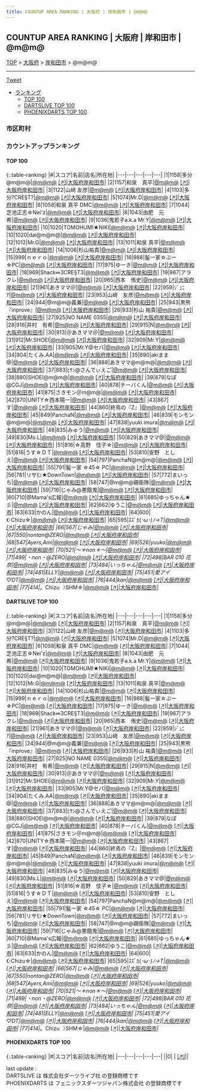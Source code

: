 ```yaml
---
title: COUNTUP AREA RANKING | 大阪府 | 岸和田市 | @m@m@
---
```

## COUNTUP AREA RANKING | 大阪府 | 岸和田市 | @m@m@

[TOP](/darts/rank/) > [大阪府](/darts/rank/大阪府/) > [岸和田市](/darts/rank/大阪府/岸和田市/) > @m@m@

___

<a href="https://twitter.com/share?ref_src=twsrc%5Etfw" data-text="COUNTUP AREA RANKING | 大阪府岸和田市@m@m@" class="twitter-share-button" data-hashtags="DARTSLIVE,PHOENIXDARTS,darts,ダーツ" data-show-count="false">Tweet</a>

* [ランキング](#カウントアップランキング)
    * [TOP 100](#top-100)
    * [DARTSLIVE TOP 100](#dartslive-top-100)
    * [PHOENIXDARTS TOP 100](#phoenixdarts-top-100)

### 市区町村

<ul>

</ul>

### カウントアップランキング

#### TOP 100



{:.table-ranking}
|#|スコア|名前|店名|所在地|
|---|---|---|---|---|
|1|1158|<span class="rank-name-dl">多分 @m@m@</span>|<a href="/darts/rank/shops/319b40fbba2ddad858d385ea46352d8f.html">@m@m@</a> <a href="https://search.dartslive.com/jp/shop/319b40fbba2ddad858d385ea46352d8f">[↗]</a>|<a href="/darts/rank/大阪府/岸和田市">大阪府岸和田市</a>|
|2|1157|<span class="rank-name-dl">和泉　真平</span>|<a href="/darts/rank/shops/319b40fbba2ddad858d385ea46352d8f.html">@m@m@</a> <a href="https://search.dartslive.com/jp/shop/319b40fbba2ddad858d385ea46352d8f">[↗]</a>|<a href="/darts/rank/大阪府/岸和田市">大阪府岸和田市</a>|
|3|1122|<span class="rank-name-dl">山﨑 友彦</span>|<a href="/darts/rank/shops/319b40fbba2ddad858d385ea46352d8f.html">@m@m@</a> <a href="https://search.dartslive.com/jp/shop/319b40fbba2ddad858d385ea46352d8f">[↗]</a>|<a href="/darts/rank/大阪府/岸和田市">大阪府岸和田市</a>|
|4|1103|<span class="rank-name-dl">多分?CRE§T?</span>|<a href="/darts/rank/shops/319b40fbba2ddad858d385ea46352d8f.html">@m@m@</a> <a href="https://search.dartslive.com/jp/shop/319b40fbba2ddad858d385ea46352d8f">[↗]</a>|<a href="/darts/rank/大阪府/岸和田市">大阪府岸和田市</a>|
|5|1074|<span class="rank-name-dl">Mr.D</span>|<a href="/darts/rank/shops/319b40fbba2ddad858d385ea46352d8f.html">@m@m@</a> <a href="https://search.dartslive.com/jp/shop/319b40fbba2ddad858d385ea46352d8f">[↗]</a>|<a href="/darts/rank/大阪府/岸和田市">大阪府岸和田市</a>|
|6|1058|<span class="rank-name-dl">和泉 真平 DMC</span>|<a href="/darts/rank/shops/319b40fbba2ddad858d385ea46352d8f.html">@m@m@</a> <a href="https://search.dartslive.com/jp/shop/319b40fbba2ddad858d385ea46352d8f">[↗]</a>|<a href="/darts/rank/大阪府/岸和田市">大阪府岸和田市</a>|
|7|1044|<span class="rank-name-dl">芝池正志☆Nei&#x27;z</span>|<a href="/darts/rank/shops/319b40fbba2ddad858d385ea46352d8f.html">@m@m@</a> <a href="https://search.dartslive.com/jp/shop/319b40fbba2ddad858d385ea46352d8f">[↗]</a>|<a href="/darts/rank/大阪府/岸和田市">大阪府岸和田市</a>|
|8|1043|<span class="rank-name-dl">由肥　元希</span>|<a href="/darts/rank/shops/319b40fbba2ddad858d385ea46352d8f.html">@m@m@</a> <a href="https://search.dartslive.com/jp/shop/319b40fbba2ddad858d385ea46352d8f">[↗]</a>|<a href="/darts/rank/大阪府/岸和田市">大阪府岸和田市</a>|
|9|1036|<span class="rank-name-dl">鬼若子a.k.a Mr.Y</span>|<a href="/darts/rank/shops/319b40fbba2ddad858d385ea46352d8f.html">@m@m@</a> <a href="https://search.dartslive.com/jp/shop/319b40fbba2ddad858d385ea46352d8f">[↗]</a>|<a href="/darts/rank/大阪府/岸和田市">大阪府岸和田市</a>|
|10|1020|<span class="rank-name-dl">TOMOHUMI★NIKI</span>|<a href="/darts/rank/shops/319b40fbba2ddad858d385ea46352d8f.html">@m@m@</a> <a href="https://search.dartslive.com/jp/shop/319b40fbba2ddad858d385ea46352d8f">[↗]</a>|<a href="/darts/rank/大阪府/岸和田市">大阪府岸和田市</a>|
|10|1020|<span class="rank-name-dl">dai@m@m@</span>|<a href="/darts/rank/shops/319b40fbba2ddad858d385ea46352d8f.html">@m@m@</a> <a href="https://search.dartslive.com/jp/shop/319b40fbba2ddad858d385ea46352d8f">[↗]</a>|<a href="/darts/rank/大阪府/岸和田市">大阪府岸和田市</a>|
|12|1012|<span class="rank-name-dl">Mr.G</span>|<a href="/darts/rank/shops/319b40fbba2ddad858d385ea46352d8f.html">@m@m@</a> <a href="https://search.dartslive.com/jp/shop/319b40fbba2ddad858d385ea46352d8f">[↗]</a>|<a href="/darts/rank/大阪府/岸和田市">大阪府岸和田市</a>|
|13|1011|<span class="rank-name-dl">和泉 真平</span>|<a href="/darts/rank/shops/319b40fbba2ddad858d385ea46352d8f.html">@m@m@</a> <a href="https://search.dartslive.com/jp/shop/319b40fbba2ddad858d385ea46352d8f">[↗]</a>|<a href="/darts/rank/大阪府/岸和田市">大阪府岸和田市</a>|
|14|1006|<span class="rank-name-dl">杉山祐貴</span>|<a href="/darts/rank/shops/319b40fbba2ddad858d385ea46352d8f.html">@m@m@</a> <a href="https://search.dartslive.com/jp/shop/319b40fbba2ddad858d385ea46352d8f">[↗]</a>|<a href="/darts/rank/大阪府/岸和田市">大阪府岸和田市</a>|
|15|999|<span class="rank-name-dl">ｎｅｒｏ</span>|<a href="/darts/rank/shops/319b40fbba2ddad858d385ea46352d8f.html">@m@m@</a> <a href="https://search.dartslive.com/jp/shop/319b40fbba2ddad858d385ea46352d8f">[↗]</a>|<a href="/darts/rank/大阪府/岸和田市">大阪府岸和田市</a>|
|16|988|<span class="rank-name-dl">髷一家☆ぶー☆PC</span>|<a href="/darts/rank/shops/319b40fbba2ddad858d385ea46352d8f.html">@m@m@</a> <a href="https://search.dartslive.com/jp/shop/319b40fbba2ddad858d385ea46352d8f">[↗]</a>|<a href="/darts/rank/大阪府/岸和田市">大阪府岸和田市</a>|
|17|975|<span class="rank-name-dl">ゆーき</span>|<a href="/darts/rank/shops/319b40fbba2ddad858d385ea46352d8f.html">@m@m@</a> <a href="https://search.dartslive.com/jp/shop/319b40fbba2ddad858d385ea46352d8f">[↗]</a>|<a href="/darts/rank/大阪府/岸和田市">大阪府岸和田市</a>|
|18|969|<span class="rank-name-dl">Shack∞3CRE§T3</span>|<a href="/darts/rank/shops/319b40fbba2ddad858d385ea46352d8f.html">@m@m@</a> <a href="https://search.dartslive.com/jp/shop/319b40fbba2ddad858d385ea46352d8f">[↗]</a>|<a href="/darts/rank/大阪府/岸和田市">大阪府岸和田市</a>|
|19|967|<span class="rank-name-dl">アラクレ</span>|<a href="/darts/rank/shops/319b40fbba2ddad858d385ea46352d8f.html">@m@m@</a> <a href="https://search.dartslive.com/jp/shop/319b40fbba2ddad858d385ea46352d8f">[↗]</a>|<a href="/darts/rank/大阪府/岸和田市">大阪府岸和田市</a>|
|20|965|<span class="rank-name-dl">西本　侑史</span>|<a href="/darts/rank/shops/319b40fbba2ddad858d385ea46352d8f.html">@m@m@</a> <a href="https://search.dartslive.com/jp/shop/319b40fbba2ddad858d385ea46352d8f">[↗]</a>|<a href="/darts/rank/大阪府/岸和田市">大阪府岸和田市</a>|
|21|961|<span class="rank-name-dl">あきママ＠</span>|<a href="/darts/rank/shops/319b40fbba2ddad858d385ea46352d8f.html">@m@m@</a> <a href="https://search.dartslive.com/jp/shop/319b40fbba2ddad858d385ea46352d8f">[↗]</a>|<a href="/darts/rank/大阪府/岸和田市">大阪府岸和田市</a>|
|22|959|<span class="rank-name-dl">ｼﾞｭﾆｱ</span>|<a href="/darts/rank/shops/319b40fbba2ddad858d385ea46352d8f.html">@m@m@</a> <a href="https://search.dartslive.com/jp/shop/319b40fbba2ddad858d385ea46352d8f">[↗]</a>|<a href="/darts/rank/大阪府/岸和田市">大阪府岸和田市</a>|
|23|953|<span class="rank-name-dl">山﨑　友彦</span>|<a href="/darts/rank/shops/319b40fbba2ddad858d385ea46352d8f.html">@m@m@</a> <a href="https://search.dartslive.com/jp/shop/319b40fbba2ddad858d385ea46352d8f">[↗]</a>|<a href="/darts/rank/大阪府/岸和田市">大阪府岸和田市</a>|
|24|944|<span class="rank-name-dl">@m@m@義兼</span>|<a href="/darts/rank/shops/319b40fbba2ddad858d385ea46352d8f.html">@m@m@</a> <a href="https://search.dartslive.com/jp/shop/319b40fbba2ddad858d385ea46352d8f">[↗]</a>|<a href="/darts/rank/大阪府/岸和田市">大阪府岸和田市</a>|
|25|943|<span class="rank-name-dl">黒熊『inprove』</span>|<a href="/darts/rank/shops/319b40fbba2ddad858d385ea46352d8f.html">@m@m@</a> <a href="https://search.dartslive.com/jp/shop/319b40fbba2ddad858d385ea46352d8f">[↗]</a>|<a href="/darts/rank/大阪府/岸和田市">大阪府岸和田市</a>|
|26|933|<span class="rank-name-dl">杉山 祐貴</span>|<a href="/darts/rank/shops/319b40fbba2ddad858d385ea46352d8f.html">@m@m@</a> <a href="https://search.dartslive.com/jp/shop/319b40fbba2ddad858d385ea46352d8f">[↗]</a>|<a href="/darts/rank/大阪府/岸和田市">大阪府岸和田市</a>|
|27|925|<span class="rank-name-dl">NO NAME 0355</span>|<a href="/darts/rank/shops/319b40fbba2ddad858d385ea46352d8f.html">@m@m@</a> <a href="https://search.dartslive.com/jp/shop/319b40fbba2ddad858d385ea46352d8f">[↗]</a>|<a href="/darts/rank/大阪府/岸和田市">大阪府岸和田市</a>|
|28|916|<span class="rank-name-dl">井村　有希</span>|<a href="/darts/rank/shops/319b40fbba2ddad858d385ea46352d8f.html">@m@m@</a> <a href="https://search.dartslive.com/jp/shop/319b40fbba2ddad858d385ea46352d8f">[↗]</a>|<a href="/darts/rank/大阪府/岸和田市">大阪府岸和田市</a>|
|29|915|<span class="rank-name-dl">N</span>|<a href="/darts/rank/shops/319b40fbba2ddad858d385ea46352d8f.html">@m@m@</a> <a href="https://search.dartslive.com/jp/shop/319b40fbba2ddad858d385ea46352d8f">[↗]</a>|<a href="/darts/rank/大阪府/岸和田市">大阪府岸和田市</a>|
|30|913|<span class="rank-name-dl">＠あきママ＠</span>|<a href="/darts/rank/shops/319b40fbba2ddad858d385ea46352d8f.html">@m@m@</a> <a href="https://search.dartslive.com/jp/shop/319b40fbba2ddad858d385ea46352d8f">[↗]</a>|<a href="/darts/rank/大阪府/岸和田市">大阪府岸和田市</a>|
|31|912|<span class="rank-name-dl">Mr.SHOEI</span>|<a href="/darts/rank/shops/319b40fbba2ddad858d385ea46352d8f.html">@m@m@</a> <a href="https://search.dartslive.com/jp/shop/319b40fbba2ddad858d385ea46352d8f">[↗]</a>|<a href="/darts/rank/大阪府/岸和田市">大阪府岸和田市</a>|
|32|909|<span class="rank-name-dl">Mr.Y</span>|<a href="/darts/rank/shops/319b40fbba2ddad858d385ea46352d8f.html">@m@m@</a> <a href="https://search.dartslive.com/jp/shop/319b40fbba2ddad858d385ea46352d8f">[↗]</a>|<a href="/darts/rank/大阪府/岸和田市">大阪府岸和田市</a>|
|33|905|<span class="rank-name-dl">Mr.Y@セパ</span>|<a href="/darts/rank/shops/319b40fbba2ddad858d385ea46352d8f.html">@m@m@</a> <a href="https://search.dartslive.com/jp/shop/319b40fbba2ddad858d385ea46352d8f">[↗]</a>|<a href="/darts/rank/大阪府/岸和田市">大阪府岸和田市</a>|
|34|904|<span class="rank-name-dl">たくみ.AA</span>|<a href="/darts/rank/shops/319b40fbba2ddad858d385ea46352d8f.html">@m@m@</a> <a href="https://search.dartslive.com/jp/shop/319b40fbba2ddad858d385ea46352d8f">[↗]</a>|<a href="/darts/rank/大阪府/岸和田市">大阪府岸和田市</a>|
|35|890|<span class="rank-name-dl">akiまま@</span>|<a href="/darts/rank/shops/319b40fbba2ddad858d385ea46352d8f.html">@m@m@</a> <a href="https://search.dartslive.com/jp/shop/319b40fbba2ddad858d385ea46352d8f">[↗]</a>|<a href="/darts/rank/大阪府/岸和田市">大阪府岸和田市</a>|
|36|888|<span class="rank-name-dl">あきママ@m@m@</span>|<a href="/darts/rank/shops/319b40fbba2ddad858d385ea46352d8f.html">@m@m@</a> <a href="https://search.dartslive.com/jp/shop/319b40fbba2ddad858d385ea46352d8f">[↗]</a>|<a href="/darts/rank/大阪府/岸和田市">大阪府岸和田市</a>|
|37|883|<span class="rank-name-dl">ﾋｻｼ@さんでぃえご</span>|<a href="/darts/rank/shops/319b40fbba2ddad858d385ea46352d8f.html">@m@m@</a> <a href="https://search.dartslive.com/jp/shop/319b40fbba2ddad858d385ea46352d8f">[↗]</a>|<a href="/darts/rank/大阪府/岸和田市">大阪府岸和田市</a>|
|38|880|<span class="rank-name-dl">SHOEI@m@m@</span>|<a href="/darts/rank/shops/319b40fbba2ddad858d385ea46352d8f.html">@m@m@</a> <a href="https://search.dartslive.com/jp/shop/319b40fbba2ddad858d385ea46352d8f">[↗]</a>|<a href="/darts/rank/大阪府/岸和田市">大阪府岸和田市</a>|
|39|879|<span class="rank-name-dl">なぽ@CGJ</span>|<a href="/darts/rank/shops/319b40fbba2ddad858d385ea46352d8f.html">@m@m@</a> <a href="https://search.dartslive.com/jp/shop/319b40fbba2ddad858d385ea46352d8f">[↗]</a>|<a href="/darts/rank/大阪府/岸和田市">大阪府岸和田市</a>|
|40|878|<span class="rank-name-dl">チーバくん</span>|<a href="/darts/rank/shops/319b40fbba2ddad858d385ea46352d8f.html">@m@m@</a> <a href="https://search.dartslive.com/jp/shop/319b40fbba2ddad858d385ea46352d8f">[↗]</a>|<a href="/darts/rank/大阪府/岸和田市">大阪府岸和田市</a>|
|41|875|<span class="rank-name-dl">さきモン＠m@m@</span>|<a href="/darts/rank/shops/319b40fbba2ddad858d385ea46352d8f.html">@m@m@</a> <a href="https://search.dartslive.com/jp/shop/319b40fbba2ddad858d385ea46352d8f">[↗]</a>|<a href="/darts/rank/大阪府/岸和田市">大阪府岸和田市</a>|
|42|870|<span class="rank-name-dl">UNITY☆西本陽一</span>|<a href="/darts/rank/shops/319b40fbba2ddad858d385ea46352d8f.html">@m@m@</a> <a href="https://search.dartslive.com/jp/shop/319b40fbba2ddad858d385ea46352d8f">[↗]</a>|<a href="/darts/rank/大阪府/岸和田市">大阪府岸和田市</a>|
|43|867|<span class="rank-name-dl">す</span>|<a href="/darts/rank/shops/319b40fbba2ddad858d385ea46352d8f.html">@m@m@</a> <a href="https://search.dartslive.com/jp/shop/319b40fbba2ddad858d385ea46352d8f">[↗]</a>|<a href="/darts/rank/大阪府/岸和田市">大阪府岸和田市</a>|
|44|860|<span class="rank-name-dl">終焉の『Z』</span>|<a href="/darts/rank/shops/319b40fbba2ddad858d385ea46352d8f.html">@m@m@</a> <a href="https://search.dartslive.com/jp/shop/319b40fbba2ddad858d385ea46352d8f">[↗]</a>|<a href="/darts/rank/大阪府/岸和田市">大阪府岸和田市</a>|
|45|849|<span class="rank-name-dl">PanchaN</span>|<a href="/darts/rank/shops/319b40fbba2ddad858d385ea46352d8f.html">@m@m@</a> <a href="https://search.dartslive.com/jp/shop/319b40fbba2ddad858d385ea46352d8f">[↗]</a>|<a href="/darts/rank/大阪府/岸和田市">大阪府岸和田市</a>|
|46|839|<span class="rank-name-dl">モンモン@m@m@</span>|<a href="/darts/rank/shops/319b40fbba2ddad858d385ea46352d8f.html">@m@m@</a> <a href="https://search.dartslive.com/jp/shop/319b40fbba2ddad858d385ea46352d8f">[↗]</a>|<a href="/darts/rank/大阪府/岸和田市">大阪府岸和田市</a>|
|47|838|<span class="rank-name-dl">yuuki imura</span>|<a href="/darts/rank/shops/319b40fbba2ddad858d385ea46352d8f.html">@m@m@</a> <a href="https://search.dartslive.com/jp/shop/319b40fbba2ddad858d385ea46352d8f">[↗]</a>|<a href="/darts/rank/大阪府/岸和田市">大阪府岸和田市</a>|
|48|835|<span class="rank-name-dl">みゅう</span>|<a href="/darts/rank/shops/319b40fbba2ddad858d385ea46352d8f.html">@m@m@</a> <a href="https://search.dartslive.com/jp/shop/319b40fbba2ddad858d385ea46352d8f">[↗]</a>|<a href="/darts/rank/大阪府/岸和田市">大阪府岸和田市</a>|
|49|830|<span class="rank-name-dl">Ms.L</span>|<a href="/darts/rank/shops/319b40fbba2ddad858d385ea46352d8f.html">@m@m@</a> <a href="https://search.dartslive.com/jp/shop/319b40fbba2ddad858d385ea46352d8f">[↗]</a>|<a href="/darts/rank/大阪府/岸和田市">大阪府岸和田市</a>|
|50|829|<span class="rank-name-dl">あきママ@</span>|<a href="/darts/rank/shops/319b40fbba2ddad858d385ea46352d8f.html">@m@m@</a> <a href="https://search.dartslive.com/jp/shop/319b40fbba2ddad858d385ea46352d8f">[↗]</a>|<a href="/darts/rank/大阪府/岸和田市">大阪府岸和田市</a>|
|51|816|<span class="rank-name-dl">☆高野　佳子☆</span>|<a href="/darts/rank/shops/319b40fbba2ddad858d385ea46352d8f.html">@m@m@</a> <a href="https://search.dartslive.com/jp/shop/319b40fbba2ddad858d385ea46352d8f">[↗]</a>|<a href="/darts/rank/大阪府/岸和田市">大阪府岸和田市</a>|
|51|816|<span class="rank-name-dl">うす☆ＤＴ</span>|<a href="/darts/rank/shops/319b40fbba2ddad858d385ea46352d8f.html">@m@m@</a> <a href="https://search.dartslive.com/jp/shop/319b40fbba2ddad858d385ea46352d8f">[↗]</a>|<a href="/darts/rank/大阪府/岸和田市">大阪府岸和田市</a>|
|53|810|<span class="rank-name-dl">安野　としえ</span>|<a href="/darts/rank/shops/319b40fbba2ddad858d385ea46352d8f.html">@m@m@</a> <a href="https://search.dartslive.com/jp/shop/319b40fbba2ddad858d385ea46352d8f">[↗]</a>|<a href="/darts/rank/大阪府/岸和田市">大阪府岸和田市</a>|
|54|797|<span class="rank-name-dl">PanchaN@m@m@</span>|<a href="/darts/rank/shops/319b40fbba2ddad858d385ea46352d8f.html">@m@m@</a> <a href="https://search.dartslive.com/jp/shop/319b40fbba2ddad858d385ea46352d8f">[↗]</a>|<a href="/darts/rank/大阪府/岸和田市">大阪府岸和田市</a>|
|55|791|<span class="rank-name-dl">髷一家 ☆45☆ PC</span>|<a href="/darts/rank/shops/319b40fbba2ddad858d385ea46352d8f.html">@m@m@</a> <a href="https://search.dartslive.com/jp/shop/319b40fbba2ddad858d385ea46352d8f">[↗]</a>|<a href="/darts/rank/大阪府/岸和田市">大阪府岸和田市</a>|
|56|781|<span class="rank-name-dl">リサﾓﾝ★DownTown</span>|<a href="/darts/rank/shops/319b40fbba2ddad858d385ea46352d8f.html">@m@m@</a> <a href="https://search.dartslive.com/jp/shop/319b40fbba2ddad858d385ea46352d8f">[↗]</a>|<a href="/darts/rank/大阪府/岸和田市">大阪府岸和田市</a>|
|57|772|<span class="rank-name-dl">まいっち</span>|<a href="/darts/rank/shops/319b40fbba2ddad858d385ea46352d8f.html">@m@m@</a> <a href="https://search.dartslive.com/jp/shop/319b40fbba2ddad858d385ea46352d8f">[↗]</a>|<a href="/darts/rank/大阪府/岸和田市">大阪府岸和田市</a>|
|58|747|<span class="rank-name-dl">@m@m@親衛隊</span>|<a href="/darts/rank/shops/319b40fbba2ddad858d385ea46352d8f.html">@m@m@</a> <a href="https://search.dartslive.com/jp/shop/319b40fbba2ddad858d385ea46352d8f">[↗]</a>|<a href="/darts/rank/大阪府/岸和田市">大阪府岸和田市</a>|
|59|716|<span class="rank-name-dl">じゃみ@悪餓鬼</span>|<a href="/darts/rank/shops/319b40fbba2ddad858d385ea46352d8f.html">@m@m@</a> <a href="https://search.dartslive.com/jp/shop/319b40fbba2ddad858d385ea46352d8f">[↗]</a>|<a href="/darts/rank/大阪府/岸和田市">大阪府岸和田市</a>|
|60|710|<span class="rank-name-dl">@Mama&#x27;s広報</span>|<a href="/darts/rank/shops/319b40fbba2ddad858d385ea46352d8f.html">@m@m@</a> <a href="https://search.dartslive.com/jp/shop/319b40fbba2ddad858d385ea46352d8f">[↗]</a>|<a href="/darts/rank/大阪府/岸和田市">大阪府岸和田市</a>|
|61|685|<span class="rank-name-dl">ゆっちゃん★彡</span>|<a href="/darts/rank/shops/319b40fbba2ddad858d385ea46352d8f.html">@m@m@</a> <a href="https://search.dartslive.com/jp/shop/319b40fbba2ddad858d385ea46352d8f">[↗]</a>|<a href="/darts/rank/大阪府/岸和田市">大阪府岸和田市</a>|
|62|662|<span class="rank-name-dl">ゆうこ</span>|<a href="/darts/rank/shops/319b40fbba2ddad858d385ea46352d8f.html">@m@m@</a> <a href="https://search.dartslive.com/jp/shop/319b40fbba2ddad858d385ea46352d8f">[↗]</a>|<a href="/darts/rank/大阪府/岸和田市">大阪府岸和田市</a>|
|63|633|<span class="rank-name-dl">かのん</span>|<a href="/darts/rank/shops/319b40fbba2ddad858d385ea46352d8f.html">@m@m@</a> <a href="https://search.dartslive.com/jp/shop/319b40fbba2ddad858d385ea46352d8f">[↗]</a>|<a href="/darts/rank/大阪府/岸和田市">大阪府岸和田市</a>|
|64|600|<span class="rank-name-dl">☪︎Chizu☆</span>|<a href="/darts/rank/shops/319b40fbba2ddad858d385ea46352d8f.html">@m@m@</a> <a href="https://search.dartslive.com/jp/shop/319b40fbba2ddad858d385ea46352d8f">[↗]</a>|<a href="/darts/rank/大阪府/岸和田市">大阪府岸和田市</a>|
|65|595|<span class="rank-name-dl">ｽｽﾞｶ(*･ω･)ﾉ→T</span>|<a href="/darts/rank/shops/319b40fbba2ddad858d385ea46352d8f.html">@m@m@</a> <a href="https://search.dartslive.com/jp/shop/319b40fbba2ddad858d385ea46352d8f">[↗]</a>|<a href="/darts/rank/大阪府/岸和田市">大阪府岸和田市</a>|
|66|567|<span class="rank-name-dl">じゃみ</span>|<a href="/darts/rank/shops/319b40fbba2ddad858d385ea46352d8f.html">@m@m@</a> <a href="https://search.dartslive.com/jp/shop/319b40fbba2ddad858d385ea46352d8f">[↗]</a>|<a href="/darts/rank/大阪府/岸和田市">大阪府岸和田市</a>|
|67|550|<span class="rank-name-dl">nontan@ZERO</span>|<a href="/darts/rank/shops/319b40fbba2ddad858d385ea46352d8f.html">@m@m@</a> <a href="https://search.dartslive.com/jp/shop/319b40fbba2ddad858d385ea46352d8f">[↗]</a>|<a href="/darts/rank/大阪府/岸和田市">大阪府岸和田市</a>|
|68|547|<span class="rank-name-dl">Ayers,Ami</span>|<a href="/darts/rank/shops/319b40fbba2ddad858d385ea46352d8f.html">@m@m@</a> <a href="https://search.dartslive.com/jp/shop/319b40fbba2ddad858d385ea46352d8f">[↗]</a>|<a href="/darts/rank/大阪府/岸和田市">大阪府岸和田市</a>|
|69|526|<span class="rank-name-dl">yuuko</span>|<a href="/darts/rank/shops/319b40fbba2ddad858d385ea46352d8f.html">@m@m@</a> <a href="https://search.dartslive.com/jp/shop/319b40fbba2ddad858d385ea46352d8f">[↗]</a>|<a href="/darts/rank/大阪府/岸和田市">大阪府岸和田市</a>|
|70|521|<span class="rank-name-dl">〜＊non＊〜</span>|<a href="/darts/rank/shops/319b40fbba2ddad858d385ea46352d8f.html">@m@m@</a> <a href="https://search.dartslive.com/jp/shop/319b40fbba2ddad858d385ea46352d8f">[↗]</a>|<a href="/darts/rank/大阪府/岸和田市">大阪府岸和田市</a>|
|71|499|<span class="rank-name-dl">・non・@ZERO</span>|<a href="/darts/rank/shops/319b40fbba2ddad858d385ea46352d8f.html">@m@m@</a> <a href="https://search.dartslive.com/jp/shop/319b40fbba2ddad858d385ea46352d8f">[↗]</a>|<a href="/darts/rank/大阪府/岸和田市">大阪府岸和田市</a>|
|72|498|<span class="rank-name-dl">BAR 010 花奈</span>|<a href="/darts/rank/shops/319b40fbba2ddad858d385ea46352d8f.html">@m@m@</a> <a href="https://search.dartslive.com/jp/shop/319b40fbba2ddad858d385ea46352d8f">[↗]</a>|<a href="/darts/rank/大阪府/岸和田市">大阪府岸和田市</a>|
|73|484|<span class="rank-name-dl">いっちゃん</span>|<a href="/darts/rank/shops/319b40fbba2ddad858d385ea46352d8f.html">@m@m@</a> <a href="https://search.dartslive.com/jp/shop/319b40fbba2ddad858d385ea46352d8f">[↗]</a>|<a href="/darts/rank/大阪府/岸和田市">大阪府岸和田市</a>|
|74|481|<span class="rank-name-dl">ELLY</span>|<a href="/darts/rank/shops/319b40fbba2ddad858d385ea46352d8f.html">@m@m@</a> <a href="https://search.dartslive.com/jp/shop/319b40fbba2ddad858d385ea46352d8f">[↗]</a>|<a href="/darts/rank/大阪府/岸和田市">大阪府岸和田市</a>|
|75|451|<span class="rank-name-dl">愛アイ♡DT</span>|<a href="/darts/rank/shops/319b40fbba2ddad858d385ea46352d8f.html">@m@m@</a> <a href="https://search.dartslive.com/jp/shop/319b40fbba2ddad858d385ea46352d8f">[↗]</a>|<a href="/darts/rank/大阪府/岸和田市">大阪府岸和田市</a>|
|76|444|<span class="rank-name-dl">kan</span>|<a href="/darts/rank/shops/319b40fbba2ddad858d385ea46352d8f.html">@m@m@</a> <a href="https://search.dartslive.com/jp/shop/319b40fbba2ddad858d385ea46352d8f">[↗]</a>|<a href="/darts/rank/大阪府/岸和田市">大阪府岸和田市</a>|
|77|414|<span class="rank-name-dl">*。Chizu ☽SHM☆</span>|<a href="/darts/rank/shops/319b40fbba2ddad858d385ea46352d8f.html">@m@m@</a> <a href="https://search.dartslive.com/jp/shop/319b40fbba2ddad858d385ea46352d8f">[↗]</a>|<a href="/darts/rank/大阪府/岸和田市">大阪府岸和田市</a>|


#### DARTSLIVE TOP 100



{:.table-ranking}
|#|スコア|名前|店名|所在地|
|---|---|---|---|---|
|1|1158|<span class="rank-name-dl">多分 @m@m@</span>|<a href="/darts/rank/shops/319b40fbba2ddad858d385ea46352d8f.html">@m@m@</a> <a href="https://search.dartslive.com/jp/shop/319b40fbba2ddad858d385ea46352d8f">[↗]</a>|<a href="/darts/rank/大阪府/岸和田市">大阪府岸和田市</a>|
|2|1157|<span class="rank-name-dl">和泉　真平</span>|<a href="/darts/rank/shops/319b40fbba2ddad858d385ea46352d8f.html">@m@m@</a> <a href="https://search.dartslive.com/jp/shop/319b40fbba2ddad858d385ea46352d8f">[↗]</a>|<a href="/darts/rank/大阪府/岸和田市">大阪府岸和田市</a>|
|3|1122|<span class="rank-name-dl">山﨑 友彦</span>|<a href="/darts/rank/shops/319b40fbba2ddad858d385ea46352d8f.html">@m@m@</a> <a href="https://search.dartslive.com/jp/shop/319b40fbba2ddad858d385ea46352d8f">[↗]</a>|<a href="/darts/rank/大阪府/岸和田市">大阪府岸和田市</a>|
|4|1103|<span class="rank-name-dl">多分?CRE§T?</span>|<a href="/darts/rank/shops/319b40fbba2ddad858d385ea46352d8f.html">@m@m@</a> <a href="https://search.dartslive.com/jp/shop/319b40fbba2ddad858d385ea46352d8f">[↗]</a>|<a href="/darts/rank/大阪府/岸和田市">大阪府岸和田市</a>|
|5|1074|<span class="rank-name-dl">Mr.D</span>|<a href="/darts/rank/shops/319b40fbba2ddad858d385ea46352d8f.html">@m@m@</a> <a href="https://search.dartslive.com/jp/shop/319b40fbba2ddad858d385ea46352d8f">[↗]</a>|<a href="/darts/rank/大阪府/岸和田市">大阪府岸和田市</a>|
|6|1058|<span class="rank-name-dl">和泉 真平 DMC</span>|<a href="/darts/rank/shops/319b40fbba2ddad858d385ea46352d8f.html">@m@m@</a> <a href="https://search.dartslive.com/jp/shop/319b40fbba2ddad858d385ea46352d8f">[↗]</a>|<a href="/darts/rank/大阪府/岸和田市">大阪府岸和田市</a>|
|7|1044|<span class="rank-name-dl">芝池正志☆Nei&#x27;z</span>|<a href="/darts/rank/shops/319b40fbba2ddad858d385ea46352d8f.html">@m@m@</a> <a href="https://search.dartslive.com/jp/shop/319b40fbba2ddad858d385ea46352d8f">[↗]</a>|<a href="/darts/rank/大阪府/岸和田市">大阪府岸和田市</a>|
|8|1043|<span class="rank-name-dl">由肥　元希</span>|<a href="/darts/rank/shops/319b40fbba2ddad858d385ea46352d8f.html">@m@m@</a> <a href="https://search.dartslive.com/jp/shop/319b40fbba2ddad858d385ea46352d8f">[↗]</a>|<a href="/darts/rank/大阪府/岸和田市">大阪府岸和田市</a>|
|9|1036|<span class="rank-name-dl">鬼若子a.k.a Mr.Y</span>|<a href="/darts/rank/shops/319b40fbba2ddad858d385ea46352d8f.html">@m@m@</a> <a href="https://search.dartslive.com/jp/shop/319b40fbba2ddad858d385ea46352d8f">[↗]</a>|<a href="/darts/rank/大阪府/岸和田市">大阪府岸和田市</a>|
|10|1020|<span class="rank-name-dl">TOMOHUMI★NIKI</span>|<a href="/darts/rank/shops/319b40fbba2ddad858d385ea46352d8f.html">@m@m@</a> <a href="https://search.dartslive.com/jp/shop/319b40fbba2ddad858d385ea46352d8f">[↗]</a>|<a href="/darts/rank/大阪府/岸和田市">大阪府岸和田市</a>|
|10|1020|<span class="rank-name-dl">dai@m@m@</span>|<a href="/darts/rank/shops/319b40fbba2ddad858d385ea46352d8f.html">@m@m@</a> <a href="https://search.dartslive.com/jp/shop/319b40fbba2ddad858d385ea46352d8f">[↗]</a>|<a href="/darts/rank/大阪府/岸和田市">大阪府岸和田市</a>|
|12|1012|<span class="rank-name-dl">Mr.G</span>|<a href="/darts/rank/shops/319b40fbba2ddad858d385ea46352d8f.html">@m@m@</a> <a href="https://search.dartslive.com/jp/shop/319b40fbba2ddad858d385ea46352d8f">[↗]</a>|<a href="/darts/rank/大阪府/岸和田市">大阪府岸和田市</a>|
|13|1011|<span class="rank-name-dl">和泉 真平</span>|<a href="/darts/rank/shops/319b40fbba2ddad858d385ea46352d8f.html">@m@m@</a> <a href="https://search.dartslive.com/jp/shop/319b40fbba2ddad858d385ea46352d8f">[↗]</a>|<a href="/darts/rank/大阪府/岸和田市">大阪府岸和田市</a>|
|14|1006|<span class="rank-name-dl">杉山祐貴</span>|<a href="/darts/rank/shops/319b40fbba2ddad858d385ea46352d8f.html">@m@m@</a> <a href="https://search.dartslive.com/jp/shop/319b40fbba2ddad858d385ea46352d8f">[↗]</a>|<a href="/darts/rank/大阪府/岸和田市">大阪府岸和田市</a>|
|15|999|<span class="rank-name-dl">ｎｅｒｏ</span>|<a href="/darts/rank/shops/319b40fbba2ddad858d385ea46352d8f.html">@m@m@</a> <a href="https://search.dartslive.com/jp/shop/319b40fbba2ddad858d385ea46352d8f">[↗]</a>|<a href="/darts/rank/大阪府/岸和田市">大阪府岸和田市</a>|
|16|988|<span class="rank-name-dl">髷一家☆ぶー☆PC</span>|<a href="/darts/rank/shops/319b40fbba2ddad858d385ea46352d8f.html">@m@m@</a> <a href="https://search.dartslive.com/jp/shop/319b40fbba2ddad858d385ea46352d8f">[↗]</a>|<a href="/darts/rank/大阪府/岸和田市">大阪府岸和田市</a>|
|17|975|<span class="rank-name-dl">ゆーき</span>|<a href="/darts/rank/shops/319b40fbba2ddad858d385ea46352d8f.html">@m@m@</a> <a href="https://search.dartslive.com/jp/shop/319b40fbba2ddad858d385ea46352d8f">[↗]</a>|<a href="/darts/rank/大阪府/岸和田市">大阪府岸和田市</a>|
|18|969|<span class="rank-name-dl">Shack∞3CRE§T3</span>|<a href="/darts/rank/shops/319b40fbba2ddad858d385ea46352d8f.html">@m@m@</a> <a href="https://search.dartslive.com/jp/shop/319b40fbba2ddad858d385ea46352d8f">[↗]</a>|<a href="/darts/rank/大阪府/岸和田市">大阪府岸和田市</a>|
|19|967|<span class="rank-name-dl">アラクレ</span>|<a href="/darts/rank/shops/319b40fbba2ddad858d385ea46352d8f.html">@m@m@</a> <a href="https://search.dartslive.com/jp/shop/319b40fbba2ddad858d385ea46352d8f">[↗]</a>|<a href="/darts/rank/大阪府/岸和田市">大阪府岸和田市</a>|
|20|965|<span class="rank-name-dl">西本　侑史</span>|<a href="/darts/rank/shops/319b40fbba2ddad858d385ea46352d8f.html">@m@m@</a> <a href="https://search.dartslive.com/jp/shop/319b40fbba2ddad858d385ea46352d8f">[↗]</a>|<a href="/darts/rank/大阪府/岸和田市">大阪府岸和田市</a>|
|21|961|<span class="rank-name-dl">あきママ＠</span>|<a href="/darts/rank/shops/319b40fbba2ddad858d385ea46352d8f.html">@m@m@</a> <a href="https://search.dartslive.com/jp/shop/319b40fbba2ddad858d385ea46352d8f">[↗]</a>|<a href="/darts/rank/大阪府/岸和田市">大阪府岸和田市</a>|
|22|959|<span class="rank-name-dl">ｼﾞｭﾆｱ</span>|<a href="/darts/rank/shops/319b40fbba2ddad858d385ea46352d8f.html">@m@m@</a> <a href="https://search.dartslive.com/jp/shop/319b40fbba2ddad858d385ea46352d8f">[↗]</a>|<a href="/darts/rank/大阪府/岸和田市">大阪府岸和田市</a>|
|23|953|<span class="rank-name-dl">山﨑　友彦</span>|<a href="/darts/rank/shops/319b40fbba2ddad858d385ea46352d8f.html">@m@m@</a> <a href="https://search.dartslive.com/jp/shop/319b40fbba2ddad858d385ea46352d8f">[↗]</a>|<a href="/darts/rank/大阪府/岸和田市">大阪府岸和田市</a>|
|24|944|<span class="rank-name-dl">@m@m@義兼</span>|<a href="/darts/rank/shops/319b40fbba2ddad858d385ea46352d8f.html">@m@m@</a> <a href="https://search.dartslive.com/jp/shop/319b40fbba2ddad858d385ea46352d8f">[↗]</a>|<a href="/darts/rank/大阪府/岸和田市">大阪府岸和田市</a>|
|25|943|<span class="rank-name-dl">黒熊『inprove』</span>|<a href="/darts/rank/shops/319b40fbba2ddad858d385ea46352d8f.html">@m@m@</a> <a href="https://search.dartslive.com/jp/shop/319b40fbba2ddad858d385ea46352d8f">[↗]</a>|<a href="/darts/rank/大阪府/岸和田市">大阪府岸和田市</a>|
|26|933|<span class="rank-name-dl">杉山 祐貴</span>|<a href="/darts/rank/shops/319b40fbba2ddad858d385ea46352d8f.html">@m@m@</a> <a href="https://search.dartslive.com/jp/shop/319b40fbba2ddad858d385ea46352d8f">[↗]</a>|<a href="/darts/rank/大阪府/岸和田市">大阪府岸和田市</a>|
|27|925|<span class="rank-name-dl">NO NAME 0355</span>|<a href="/darts/rank/shops/319b40fbba2ddad858d385ea46352d8f.html">@m@m@</a> <a href="https://search.dartslive.com/jp/shop/319b40fbba2ddad858d385ea46352d8f">[↗]</a>|<a href="/darts/rank/大阪府/岸和田市">大阪府岸和田市</a>|
|28|916|<span class="rank-name-dl">井村　有希</span>|<a href="/darts/rank/shops/319b40fbba2ddad858d385ea46352d8f.html">@m@m@</a> <a href="https://search.dartslive.com/jp/shop/319b40fbba2ddad858d385ea46352d8f">[↗]</a>|<a href="/darts/rank/大阪府/岸和田市">大阪府岸和田市</a>|
|29|915|<span class="rank-name-dl">N</span>|<a href="/darts/rank/shops/319b40fbba2ddad858d385ea46352d8f.html">@m@m@</a> <a href="https://search.dartslive.com/jp/shop/319b40fbba2ddad858d385ea46352d8f">[↗]</a>|<a href="/darts/rank/大阪府/岸和田市">大阪府岸和田市</a>|
|30|913|<span class="rank-name-dl">＠あきママ＠</span>|<a href="/darts/rank/shops/319b40fbba2ddad858d385ea46352d8f.html">@m@m@</a> <a href="https://search.dartslive.com/jp/shop/319b40fbba2ddad858d385ea46352d8f">[↗]</a>|<a href="/darts/rank/大阪府/岸和田市">大阪府岸和田市</a>|
|31|912|<span class="rank-name-dl">Mr.SHOEI</span>|<a href="/darts/rank/shops/319b40fbba2ddad858d385ea46352d8f.html">@m@m@</a> <a href="https://search.dartslive.com/jp/shop/319b40fbba2ddad858d385ea46352d8f">[↗]</a>|<a href="/darts/rank/大阪府/岸和田市">大阪府岸和田市</a>|
|32|909|<span class="rank-name-dl">Mr.Y</span>|<a href="/darts/rank/shops/319b40fbba2ddad858d385ea46352d8f.html">@m@m@</a> <a href="https://search.dartslive.com/jp/shop/319b40fbba2ddad858d385ea46352d8f">[↗]</a>|<a href="/darts/rank/大阪府/岸和田市">大阪府岸和田市</a>|
|33|905|<span class="rank-name-dl">Mr.Y@セパ</span>|<a href="/darts/rank/shops/319b40fbba2ddad858d385ea46352d8f.html">@m@m@</a> <a href="https://search.dartslive.com/jp/shop/319b40fbba2ddad858d385ea46352d8f">[↗]</a>|<a href="/darts/rank/大阪府/岸和田市">大阪府岸和田市</a>|
|34|904|<span class="rank-name-dl">たくみ.AA</span>|<a href="/darts/rank/shops/319b40fbba2ddad858d385ea46352d8f.html">@m@m@</a> <a href="https://search.dartslive.com/jp/shop/319b40fbba2ddad858d385ea46352d8f">[↗]</a>|<a href="/darts/rank/大阪府/岸和田市">大阪府岸和田市</a>|
|35|890|<span class="rank-name-dl">akiまま@</span>|<a href="/darts/rank/shops/319b40fbba2ddad858d385ea46352d8f.html">@m@m@</a> <a href="https://search.dartslive.com/jp/shop/319b40fbba2ddad858d385ea46352d8f">[↗]</a>|<a href="/darts/rank/大阪府/岸和田市">大阪府岸和田市</a>|
|36|888|<span class="rank-name-dl">あきママ@m@m@</span>|<a href="/darts/rank/shops/319b40fbba2ddad858d385ea46352d8f.html">@m@m@</a> <a href="https://search.dartslive.com/jp/shop/319b40fbba2ddad858d385ea46352d8f">[↗]</a>|<a href="/darts/rank/大阪府/岸和田市">大阪府岸和田市</a>|
|37|883|<span class="rank-name-dl">ﾋｻｼ@さんでぃえご</span>|<a href="/darts/rank/shops/319b40fbba2ddad858d385ea46352d8f.html">@m@m@</a> <a href="https://search.dartslive.com/jp/shop/319b40fbba2ddad858d385ea46352d8f">[↗]</a>|<a href="/darts/rank/大阪府/岸和田市">大阪府岸和田市</a>|
|38|880|<span class="rank-name-dl">SHOEI@m@m@</span>|<a href="/darts/rank/shops/319b40fbba2ddad858d385ea46352d8f.html">@m@m@</a> <a href="https://search.dartslive.com/jp/shop/319b40fbba2ddad858d385ea46352d8f">[↗]</a>|<a href="/darts/rank/大阪府/岸和田市">大阪府岸和田市</a>|
|39|879|<span class="rank-name-dl">なぽ@CGJ</span>|<a href="/darts/rank/shops/319b40fbba2ddad858d385ea46352d8f.html">@m@m@</a> <a href="https://search.dartslive.com/jp/shop/319b40fbba2ddad858d385ea46352d8f">[↗]</a>|<a href="/darts/rank/大阪府/岸和田市">大阪府岸和田市</a>|
|40|878|<span class="rank-name-dl">チーバくん</span>|<a href="/darts/rank/shops/319b40fbba2ddad858d385ea46352d8f.html">@m@m@</a> <a href="https://search.dartslive.com/jp/shop/319b40fbba2ddad858d385ea46352d8f">[↗]</a>|<a href="/darts/rank/大阪府/岸和田市">大阪府岸和田市</a>|
|41|875|<span class="rank-name-dl">さきモン＠m@m@</span>|<a href="/darts/rank/shops/319b40fbba2ddad858d385ea46352d8f.html">@m@m@</a> <a href="https://search.dartslive.com/jp/shop/319b40fbba2ddad858d385ea46352d8f">[↗]</a>|<a href="/darts/rank/大阪府/岸和田市">大阪府岸和田市</a>|
|42|870|<span class="rank-name-dl">UNITY☆西本陽一</span>|<a href="/darts/rank/shops/319b40fbba2ddad858d385ea46352d8f.html">@m@m@</a> <a href="https://search.dartslive.com/jp/shop/319b40fbba2ddad858d385ea46352d8f">[↗]</a>|<a href="/darts/rank/大阪府/岸和田市">大阪府岸和田市</a>|
|43|867|<span class="rank-name-dl">す</span>|<a href="/darts/rank/shops/319b40fbba2ddad858d385ea46352d8f.html">@m@m@</a> <a href="https://search.dartslive.com/jp/shop/319b40fbba2ddad858d385ea46352d8f">[↗]</a>|<a href="/darts/rank/大阪府/岸和田市">大阪府岸和田市</a>|
|44|860|<span class="rank-name-dl">終焉の『Z』</span>|<a href="/darts/rank/shops/319b40fbba2ddad858d385ea46352d8f.html">@m@m@</a> <a href="https://search.dartslive.com/jp/shop/319b40fbba2ddad858d385ea46352d8f">[↗]</a>|<a href="/darts/rank/大阪府/岸和田市">大阪府岸和田市</a>|
|45|849|<span class="rank-name-dl">PanchaN</span>|<a href="/darts/rank/shops/319b40fbba2ddad858d385ea46352d8f.html">@m@m@</a> <a href="https://search.dartslive.com/jp/shop/319b40fbba2ddad858d385ea46352d8f">[↗]</a>|<a href="/darts/rank/大阪府/岸和田市">大阪府岸和田市</a>|
|46|839|<span class="rank-name-dl">モンモン@m@m@</span>|<a href="/darts/rank/shops/319b40fbba2ddad858d385ea46352d8f.html">@m@m@</a> <a href="https://search.dartslive.com/jp/shop/319b40fbba2ddad858d385ea46352d8f">[↗]</a>|<a href="/darts/rank/大阪府/岸和田市">大阪府岸和田市</a>|
|47|838|<span class="rank-name-dl">yuuki imura</span>|<a href="/darts/rank/shops/319b40fbba2ddad858d385ea46352d8f.html">@m@m@</a> <a href="https://search.dartslive.com/jp/shop/319b40fbba2ddad858d385ea46352d8f">[↗]</a>|<a href="/darts/rank/大阪府/岸和田市">大阪府岸和田市</a>|
|48|835|<span class="rank-name-dl">みゅう</span>|<a href="/darts/rank/shops/319b40fbba2ddad858d385ea46352d8f.html">@m@m@</a> <a href="https://search.dartslive.com/jp/shop/319b40fbba2ddad858d385ea46352d8f">[↗]</a>|<a href="/darts/rank/大阪府/岸和田市">大阪府岸和田市</a>|
|49|830|<span class="rank-name-dl">Ms.L</span>|<a href="/darts/rank/shops/319b40fbba2ddad858d385ea46352d8f.html">@m@m@</a> <a href="https://search.dartslive.com/jp/shop/319b40fbba2ddad858d385ea46352d8f">[↗]</a>|<a href="/darts/rank/大阪府/岸和田市">大阪府岸和田市</a>|
|50|829|<span class="rank-name-dl">あきママ@</span>|<a href="/darts/rank/shops/319b40fbba2ddad858d385ea46352d8f.html">@m@m@</a> <a href="https://search.dartslive.com/jp/shop/319b40fbba2ddad858d385ea46352d8f">[↗]</a>|<a href="/darts/rank/大阪府/岸和田市">大阪府岸和田市</a>|
|51|816|<span class="rank-name-dl">☆高野　佳子☆</span>|<a href="/darts/rank/shops/319b40fbba2ddad858d385ea46352d8f.html">@m@m@</a> <a href="https://search.dartslive.com/jp/shop/319b40fbba2ddad858d385ea46352d8f">[↗]</a>|<a href="/darts/rank/大阪府/岸和田市">大阪府岸和田市</a>|
|51|816|<span class="rank-name-dl">うす☆ＤＴ</span>|<a href="/darts/rank/shops/319b40fbba2ddad858d385ea46352d8f.html">@m@m@</a> <a href="https://search.dartslive.com/jp/shop/319b40fbba2ddad858d385ea46352d8f">[↗]</a>|<a href="/darts/rank/大阪府/岸和田市">大阪府岸和田市</a>|
|53|810|<span class="rank-name-dl">安野　としえ</span>|<a href="/darts/rank/shops/319b40fbba2ddad858d385ea46352d8f.html">@m@m@</a> <a href="https://search.dartslive.com/jp/shop/319b40fbba2ddad858d385ea46352d8f">[↗]</a>|<a href="/darts/rank/大阪府/岸和田市">大阪府岸和田市</a>|
|54|797|<span class="rank-name-dl">PanchaN@m@m@</span>|<a href="/darts/rank/shops/319b40fbba2ddad858d385ea46352d8f.html">@m@m@</a> <a href="https://search.dartslive.com/jp/shop/319b40fbba2ddad858d385ea46352d8f">[↗]</a>|<a href="/darts/rank/大阪府/岸和田市">大阪府岸和田市</a>|
|55|791|<span class="rank-name-dl">髷一家 ☆45☆ PC</span>|<a href="/darts/rank/shops/319b40fbba2ddad858d385ea46352d8f.html">@m@m@</a> <a href="https://search.dartslive.com/jp/shop/319b40fbba2ddad858d385ea46352d8f">[↗]</a>|<a href="/darts/rank/大阪府/岸和田市">大阪府岸和田市</a>|
|56|781|<span class="rank-name-dl">リサﾓﾝ★DownTown</span>|<a href="/darts/rank/shops/319b40fbba2ddad858d385ea46352d8f.html">@m@m@</a> <a href="https://search.dartslive.com/jp/shop/319b40fbba2ddad858d385ea46352d8f">[↗]</a>|<a href="/darts/rank/大阪府/岸和田市">大阪府岸和田市</a>|
|57|772|<span class="rank-name-dl">まいっち</span>|<a href="/darts/rank/shops/319b40fbba2ddad858d385ea46352d8f.html">@m@m@</a> <a href="https://search.dartslive.com/jp/shop/319b40fbba2ddad858d385ea46352d8f">[↗]</a>|<a href="/darts/rank/大阪府/岸和田市">大阪府岸和田市</a>|
|58|747|<span class="rank-name-dl">@m@m@親衛隊</span>|<a href="/darts/rank/shops/319b40fbba2ddad858d385ea46352d8f.html">@m@m@</a> <a href="https://search.dartslive.com/jp/shop/319b40fbba2ddad858d385ea46352d8f">[↗]</a>|<a href="/darts/rank/大阪府/岸和田市">大阪府岸和田市</a>|
|59|716|<span class="rank-name-dl">じゃみ@悪餓鬼</span>|<a href="/darts/rank/shops/319b40fbba2ddad858d385ea46352d8f.html">@m@m@</a> <a href="https://search.dartslive.com/jp/shop/319b40fbba2ddad858d385ea46352d8f">[↗]</a>|<a href="/darts/rank/大阪府/岸和田市">大阪府岸和田市</a>|
|60|710|<span class="rank-name-dl">@Mama&#x27;s広報</span>|<a href="/darts/rank/shops/319b40fbba2ddad858d385ea46352d8f.html">@m@m@</a> <a href="https://search.dartslive.com/jp/shop/319b40fbba2ddad858d385ea46352d8f">[↗]</a>|<a href="/darts/rank/大阪府/岸和田市">大阪府岸和田市</a>|
|61|685|<span class="rank-name-dl">ゆっちゃん★彡</span>|<a href="/darts/rank/shops/319b40fbba2ddad858d385ea46352d8f.html">@m@m@</a> <a href="https://search.dartslive.com/jp/shop/319b40fbba2ddad858d385ea46352d8f">[↗]</a>|<a href="/darts/rank/大阪府/岸和田市">大阪府岸和田市</a>|
|62|662|<span class="rank-name-dl">ゆうこ</span>|<a href="/darts/rank/shops/319b40fbba2ddad858d385ea46352d8f.html">@m@m@</a> <a href="https://search.dartslive.com/jp/shop/319b40fbba2ddad858d385ea46352d8f">[↗]</a>|<a href="/darts/rank/大阪府/岸和田市">大阪府岸和田市</a>|
|63|633|<span class="rank-name-dl">かのん</span>|<a href="/darts/rank/shops/319b40fbba2ddad858d385ea46352d8f.html">@m@m@</a> <a href="https://search.dartslive.com/jp/shop/319b40fbba2ddad858d385ea46352d8f">[↗]</a>|<a href="/darts/rank/大阪府/岸和田市">大阪府岸和田市</a>|
|64|600|<span class="rank-name-dl">☪︎Chizu☆</span>|<a href="/darts/rank/shops/319b40fbba2ddad858d385ea46352d8f.html">@m@m@</a> <a href="https://search.dartslive.com/jp/shop/319b40fbba2ddad858d385ea46352d8f">[↗]</a>|<a href="/darts/rank/大阪府/岸和田市">大阪府岸和田市</a>|
|65|595|<span class="rank-name-dl">ｽｽﾞｶ(*･ω･)ﾉ→T</span>|<a href="/darts/rank/shops/319b40fbba2ddad858d385ea46352d8f.html">@m@m@</a> <a href="https://search.dartslive.com/jp/shop/319b40fbba2ddad858d385ea46352d8f">[↗]</a>|<a href="/darts/rank/大阪府/岸和田市">大阪府岸和田市</a>|
|66|567|<span class="rank-name-dl">じゃみ</span>|<a href="/darts/rank/shops/319b40fbba2ddad858d385ea46352d8f.html">@m@m@</a> <a href="https://search.dartslive.com/jp/shop/319b40fbba2ddad858d385ea46352d8f">[↗]</a>|<a href="/darts/rank/大阪府/岸和田市">大阪府岸和田市</a>|
|67|550|<span class="rank-name-dl">nontan@ZERO</span>|<a href="/darts/rank/shops/319b40fbba2ddad858d385ea46352d8f.html">@m@m@</a> <a href="https://search.dartslive.com/jp/shop/319b40fbba2ddad858d385ea46352d8f">[↗]</a>|<a href="/darts/rank/大阪府/岸和田市">大阪府岸和田市</a>|
|68|547|<span class="rank-name-dl">Ayers,Ami</span>|<a href="/darts/rank/shops/319b40fbba2ddad858d385ea46352d8f.html">@m@m@</a> <a href="https://search.dartslive.com/jp/shop/319b40fbba2ddad858d385ea46352d8f">[↗]</a>|<a href="/darts/rank/大阪府/岸和田市">大阪府岸和田市</a>|
|69|526|<span class="rank-name-dl">yuuko</span>|<a href="/darts/rank/shops/319b40fbba2ddad858d385ea46352d8f.html">@m@m@</a> <a href="https://search.dartslive.com/jp/shop/319b40fbba2ddad858d385ea46352d8f">[↗]</a>|<a href="/darts/rank/大阪府/岸和田市">大阪府岸和田市</a>|
|70|521|<span class="rank-name-dl">〜＊non＊〜</span>|<a href="/darts/rank/shops/319b40fbba2ddad858d385ea46352d8f.html">@m@m@</a> <a href="https://search.dartslive.com/jp/shop/319b40fbba2ddad858d385ea46352d8f">[↗]</a>|<a href="/darts/rank/大阪府/岸和田市">大阪府岸和田市</a>|
|71|499|<span class="rank-name-dl">・non・@ZERO</span>|<a href="/darts/rank/shops/319b40fbba2ddad858d385ea46352d8f.html">@m@m@</a> <a href="https://search.dartslive.com/jp/shop/319b40fbba2ddad858d385ea46352d8f">[↗]</a>|<a href="/darts/rank/大阪府/岸和田市">大阪府岸和田市</a>|
|72|498|<span class="rank-name-dl">BAR 010 花奈</span>|<a href="/darts/rank/shops/319b40fbba2ddad858d385ea46352d8f.html">@m@m@</a> <a href="https://search.dartslive.com/jp/shop/319b40fbba2ddad858d385ea46352d8f">[↗]</a>|<a href="/darts/rank/大阪府/岸和田市">大阪府岸和田市</a>|
|73|484|<span class="rank-name-dl">いっちゃん</span>|<a href="/darts/rank/shops/319b40fbba2ddad858d385ea46352d8f.html">@m@m@</a> <a href="https://search.dartslive.com/jp/shop/319b40fbba2ddad858d385ea46352d8f">[↗]</a>|<a href="/darts/rank/大阪府/岸和田市">大阪府岸和田市</a>|
|74|481|<span class="rank-name-dl">ELLY</span>|<a href="/darts/rank/shops/319b40fbba2ddad858d385ea46352d8f.html">@m@m@</a> <a href="https://search.dartslive.com/jp/shop/319b40fbba2ddad858d385ea46352d8f">[↗]</a>|<a href="/darts/rank/大阪府/岸和田市">大阪府岸和田市</a>|
|75|451|<span class="rank-name-dl">愛アイ♡DT</span>|<a href="/darts/rank/shops/319b40fbba2ddad858d385ea46352d8f.html">@m@m@</a> <a href="https://search.dartslive.com/jp/shop/319b40fbba2ddad858d385ea46352d8f">[↗]</a>|<a href="/darts/rank/大阪府/岸和田市">大阪府岸和田市</a>|
|76|444|<span class="rank-name-dl">kan</span>|<a href="/darts/rank/shops/319b40fbba2ddad858d385ea46352d8f.html">@m@m@</a> <a href="https://search.dartslive.com/jp/shop/319b40fbba2ddad858d385ea46352d8f">[↗]</a>|<a href="/darts/rank/大阪府/岸和田市">大阪府岸和田市</a>|
|77|414|<span class="rank-name-dl">*。Chizu ☽SHM☆</span>|<a href="/darts/rank/shops/319b40fbba2ddad858d385ea46352d8f.html">@m@m@</a> <a href="https://search.dartslive.com/jp/shop/319b40fbba2ddad858d385ea46352d8f">[↗]</a>|<a href="/darts/rank/大阪府/岸和田市">大阪府岸和田市</a>|


#### PHOENIXDARTS TOP 100



{:.table-ranking}
|#|スコア|名前|店名|所在地|
|---|---|---|---|---|
||0|<span class="rank-name-dl"> </span>|<a href="/darts/rank/shops/.html"></a> <a href="">[↗]</a>|<a href="/darts/rank//"></a>|


<div class="footer border-top border-gray-light mt-5 pt-3 text-right text-gray">
    last update : <span style="font-weight: italic" id="foot_last_modified"></span><br />
    DARTSLIVE は 株式会社ダーツライブ社 の登録商標です<br />
    PHOENIXDARTS は フェニックスダーツジャパン株式会社 の登録商標です<br />
</div>

<script src="https://cdnjs.cloudflare.com/ajax/libs/jquery.tablesorter/2.31.3/js/jquery.tablesorter.min.js" integrity="sha512-qzgd5cYSZcosqpzpn7zF2ZId8f/8CHmFKZ8j7mU4OUXTNRd5g+ZHBPsgKEwoqxCtdQvExE5LprwwPAgoicguNg==" crossorigin="anonymous" referrerpolicy="no-referrer"></script>
<link rel="stylesheet" href="https://cdnjs.cloudflare.com/ajax/libs/jquery.tablesorter/2.31.3/css/theme.default.min.css" integrity="sha512-wghhOJkjQX0Lh3NSWvNKeZ0ZpNn+SPVXX1Qyc9OCaogADktxrBiBdKGDoqVUOyhStvMBmJQ8ZdMHiR3wuEq8+w==" crossorigin="anonymous" referrerpolicy="no-referrer" />
<script>
$(function() {
    $(".table-ranking").tablesorter({sortList:[[0, 0]]});
    $("#foot_last_modified").text(formatDate(new Date(document.lastModified), 'yyyy-MM-dd HH:mm:ss'));
});
</script>

<script async src="https://platform.twitter.com/widgets.js" charset="utf-8"></script>